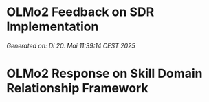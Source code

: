 # OLMo2 Feedback on SDR Implementation

*Generated on: Di 20. Mai 11:39:14 CEST 2025*

# OLMo2 Response on Skill Domain Relationship Framework


